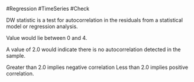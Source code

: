#Regression #TimeSeries #Check  

DW statistic is a test for autocorrelation in the residuals from a statistical model or regression analysis.

Value would lie between 0 and 4. 

A value of 2.0 would indicate there is no autocorrelation detected in the sample.

Greater than 2.0 implies negative correlation
Less than 2.0 implies positive correlation.